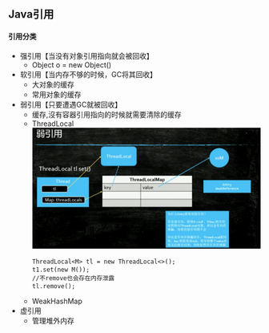 ## Java引用

#### 引用分类
* 强引用【当没有对象引用指向就会被回收】
    * Object o = new Object()
* 软引用【当内存不够的时候，GC将其回收】
    * 大对象的缓存
    * 常用对象的缓存
* 弱引用【只要遭遇GC就被回收】
    * 缓存,沒有容器引用指向的时候就需要清除的缓存
    * ThreadLocal<br>
    ![multithreading-weakwiththreadlocal.jpg](../resource/multithreading/multithreading-weakwiththreadlocal.jpg)
        ```shell
        ThreadLocal<M> tl = new ThreadLocal<>(); 
        t1.set(new M()); 
        //不remove也会存在内存泄露
        tl.remove();
        ```
    * WeakHashMap
* 虚引用 
    * 管理堆外内存